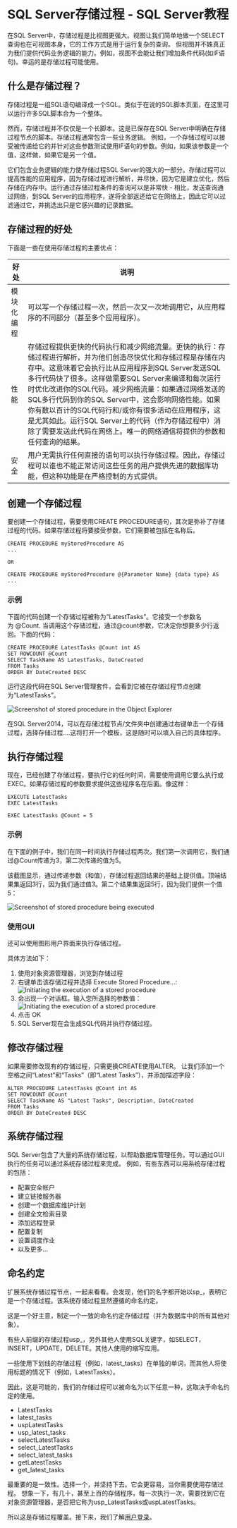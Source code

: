 # SQL Server存储过程 - SQL Server教程

在SQL Server中，存储过程是比视图更强大。视图让我们简单地做一个SELECT查询也在可视图本身，它的工作方式是用于运行复杂的查询。 但视图并不姝真正为我们提供代码业务逻辑的能力。例如，视图不会能让我们增加条件代码(如IF语句)。幸运的是存储过程可能使用。

## 什么是存储过程？

存储过程是一组SQL语句编译成一个SQL。类似于在说的SQL脚本页面，在这里可以运行许多SQL脚本合为一个整体。

然而，存储过程并不仅仅是一个长脚本。这是已保存在SQL Server中明确在存储过程节点的脚本。存储过程通常包含一些业务逻辑。 例如，一个存储过程可以接受被传递给它的并针对这些参数测试使用IF语句的参数。例如，如果该参数是一个值，这样做，如果它是另一个值。

它们包含业务逻辑的能力使存储过程SQL Server的强大的一部分。存储过程可以提高性能的应用程序，因为存储过程进行解析，并尽快，因为它是建立优化，然后存储在内存中。运行通过存储过程条件的查询可以是非常快 - 相比，发送查询通过网络，到SQL Server的应用程序，遂将全部返还给它在网络上，因此它可以过滤通过它，并挑选出只是它感兴趣的记录数据。

## 存储过程的好处

下面是一些在使用存储过程的主要优点：

| 好处 | 说明 |
| --- | --- |
| 模块化编程 | 可以写一个存储过程一次，然后一次又一次地调用它，从应用程序的不同部分（甚至多个应用程序）。 |
| 性能 | 存储过程提供更快的代码执行和减少网络流量。更快的执行：存储过程进行解析，并为他们创造尽快优化和存储过程是存储在内存中。这意味着它会执行比从应用程序到SQL Server发送SQL多行代码快了很多。这样做需要SQL Server来编译和每次运行时优化改进你的SQL代码。减少网络流量：如果通过网络发送的SQL多行代码到你的SQL Server中，这会影响网络性能。如果你有数以百计的SQL代码行和/或你有很多活动在应用程序，这是尤其如此。运行SQL Server上的代码（作为存储过程中）消除了需要发送此代码在网络上。唯一的网络通信将提供的参数和任何查询的结果。 |
| 安全 | 用户无需执行任何直接的语句可以执行存储过程。因此，存储过程可以谁也不能正常访问这些任务的用户提供先进的数据库功能，但这种功能是在严格控制的方式提供。 |

## 创建一个存储过程

要创建一个存储过程，需要使用CREATE PROCEDURE语句，其次是弥补了存储过程的代码。如果存储过程将要接受参数，它们需要被包括在名称后。



```
CREATE PROCEDURE myStoredProcedure AS
...

OR

CREATE PROCEDURE myStoredProcedure @{Parameter Name} {data type} AS
...
```

### 示例

下面的代码创建一个存储过程被称为“LatestTasks”。它接受一个参数名为 @Count. 当调用这个存储过程，通过@count参数，它决定你想要多少行返回。下面的代码：



```
CREATE PROCEDURE LatestTasks @Count int AS
SET ROWCOUNT @Count
SELECT TaskName AS LatestTasks, DateCreated
FROM Tasks
ORDER BY DateCreated DESC
```

运行这段代码在SQL Server管理套件，会看到它被在存储过程节点创建为“LatestTasks”。

![Screenshot of stored procedure in the Object Explorer](../img/0A402K33-0.png)

在SQL Server2014，可以在存储过程节点/文件夹中创建通过右键单击一个存储过程，选择存储过程....这将打开一个模板，这是随时可以填入自己的具体程序。

## 执行存储过程

现在，已经创建了存储过程，要执行它的任何时间，需要使用调用它要么执行或EXEC。如果存储过程的参数要求提供这些程序名在后面。像这样：



```
EXECUTE LatestTasks 
EXEC LatestTasks

EXEC LatestTasks @Count = 5
```

### 示例

在下面的例子中，我们在同一时间执行存储过程两次。我们第一次调用它，我们通过@Count传递为3，第二次传递的值为5。

该截图显示，通过传递参数（和值），存储过程返回结果的基础上提供值。顶端结果集返回3行，因为我们通过值3。第二个结果集返回5行，因为我们提供一个值5：

![Screenshot of stored procedure being executed](../img/0A4025236-1.png)

### 使用GUI

还可以使用图形用户界面来执行存储过程。

具体方法如下：

1.  使用对象资源管理器，浏览到存储过程
2.  右键单击该存储过程并选择 Execute Stored Procedure...: ![Initiating the execution of a stored procedure](../img/0A40250T-2.png)
3.  会出现一个对话框。输入您所选择的参数值： ![Initiating the execution of a stored procedure](../img/0A40213V-3.png)
4.  点击 OK
5.  SQL Server现在会生成SQL代码并执行存储过程。

## 修改存储过程

如果需要修改现有的存储过程，只需更换CREATE使用ALTER。 让我们添加一个空格之间“Latest”和“Tasks”（即“Latest Tasks”），并添加描述字段：



```
ALTER PROCEDURE LatestTasks @Count int AS
SET ROWCOUNT @Count
SELECT TaskName AS "Latest Tasks", Description, DateCreated
FROM Tasks
ORDER BY DateCreated DESC
```

## 系统存储过程

SQL Server包含了大量的系统存储过程，以帮助数据库管理任务。可以通过GUI执行的任务可以通过系统存储过程来完成。 例如，有些东西可以用系统存储过程的包括：

*   配置安全帐户
*   建立链接服务器
*   创建一个数据库维护计划
*   创建全文检索目录
*   添加远程登录
*   配置复制
*   设置调度作业
*   以及更多...

## 命名约定

扩展系统存储过程节点，一起来看看。会发现，他们的名字都开始以sp_，表明它是一个存储过程。该系统存储过程显然遵循的命名约定。

这是一个好主意，制定一个一致的命名约定存储过程（并为数据库中的所有其他对象）。

有些人前缀的存储过程usp_，另外其他人使用SQL关键字，如SELECT，INSERT，UPDATE，DELETE。其他人使用的缩写应用。

一些使用下划线的存储过程（例如，latest_tasks）在单独的单词，而其他人将使用标题的情况下（例如，LatestTasks）。

因此，这是可能的，我们的存储过程可以被命名为以下任意一种，这取决于命名约定的使用。

*   LatestTasks
*   latest_tasks
*   uspLatestTasks
*   usp_latest_tasks
*   selectLatestTasks
*   select_LatestTasks
*   select_latest_tasks
*   getLatestTasks
*   get_latest_tasks

最重要的是一致性。选择一个，并坚持下去。它会更容易，当你需要使用存储过程。 想象一下，有几十，甚至上百的存储程序，每一次执行一次，需要找到它在对象资源管理器，是否把它称为usp_LatestTasks或uspLatestTasks。

所以这是存储过程覆盖。接下来，我们了解[用户登录](http://www.yiibai.com/sql_server/sql_server_user_logins.htm)。

